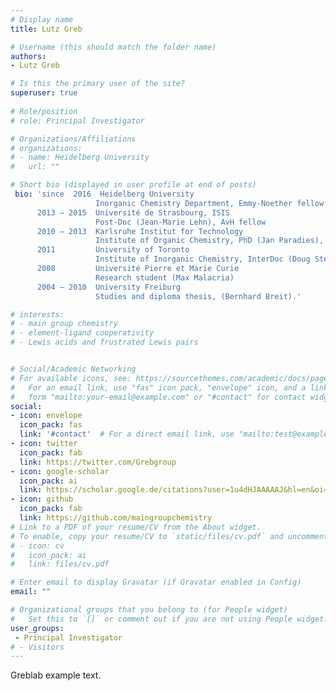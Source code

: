 ```yaml
---
# Display name
title: Lutz Greb

# Username (this should match the folder name)
authors:
- Lutz Greb

# Is this the primary user of the site?
superuser: true
 
# Role/position
# role: Principal Investigator

# Organizations/Affiliations
# organizations:
# - name: Heidelberg University
#   url: ""

# Short bio (displayed in user profile at end of posts)
 bio: 'since  2016  Heidelberg University                          
                   Inorganic Chemistry Department, Emmy-Noether fellow 
      2013 – 2015  Université de Strasbourg, ISIS          
                   Post-Doc (Jean-Marie Lehn), AvH fellow 
      2010 – 2013  Karlsruhe Institut for Technology      
                   Institute of Organic Chemistry, PhD (Jan Paradies), LGF fellow
      2011         University of Toronto                          
                   Institute of Inorganic Chemistry, InterDoc (Doug Stephan), DAAD fellow 
      2008         Université Pierre et Marie Curie         
                   Research student (Max Malacria) 
      2004 – 2010  University Freiburg                             
                   Studies and diploma thesis, (Bernhard Breit).'

# interests:
# - main group chemistry
# - element-ligand cooperativity
# - Lewis acids and frustrated Lewis pairs


# Social/Academic Networking
# For available icons, see: https://sourcethemes.com/academic/docs/page-builder/#icons
#   For an email link, use "fas" icon pack, "envelope" icon, and a link in the
#   form "mailto:your-email@example.com" or "#contact" for contact widget.
social:
- icon: envelope
  icon_pack: fas
  link: '#contact'  # For a direct email link, use "mailto:test@example.org".
- icon: twitter
  icon_pack: fab
  link: https://twitter.com/Grebgroup
- icon: google-scholar
  icon_pack: ai
  link: https://scholar.google.de/citations?user=1u4dHJAAAAAJ&hl=en&oi=ao
- icon: github
  icon_pack: fab
  link: https://github.com/maingroupchemistry
# Link to a PDF of your resume/CV from the About widget.
# To enable, copy your resume/CV to `static/files/cv.pdf` and uncomment the lines below.
# - icon: cv
#   icon_pack: ai
#   link: files/cv.pdf

# Enter email to display Gravatar (if Gravatar enabled in Config)
email: ""

# Organizational groups that you belong to (for People widget)
#   Set this to `[]` or comment out if you are not using People widget.
user_groups:
 - Principal Investigator
# - Visitors
---
```


Greblab example text.

